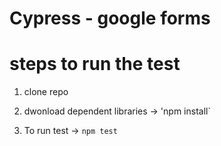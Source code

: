 # Cypress - google forms

# steps to run the test

1. clone repo

2. dwonload dependent libraries -> 'npm install`

3. To run test  -> `npm test`

